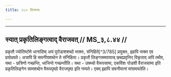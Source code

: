 ```yaml
---
title: २८० टिप्पन्यः

---
```


[^3/784]: E2: 4,623; E4: 4,1003; E6: 1,292

____________________________________________


## स्यात् प्रकृतिलिङ्गत्वाद् वैराजवत् // MS_३,८.४४ //

प्रकृतौ ज्योतिष्टोमे धानादिष्व् अयं पुरोडाशशब्दो भाक्तः, संनिहिते[^3/785] प्रयुक्तः, इहापि भाक्त एव प्रयोक्ष्यते। अत्रापि हि सवनीयशब्देन ते संनिहिताः। प्रकृतौ लिङ्गसमवायाच् छब्दप्रवृत्तिर् विकृताव् अपि तथैव, यथा - छत्रिणो गच्छन्ति, ध्वजिनो गच्छन्तीति। यथा - उक्थ्यो वैरूपसामा, एकविंशः पोडशी वैराजसामा इति प्रकृतिलिङ्गेन सामशब्देन वैरूपपृष्ठो वैराजपृष्ठ इति गम्यते। एवम् इहापि सवनीयानां मांसमयतेति।
